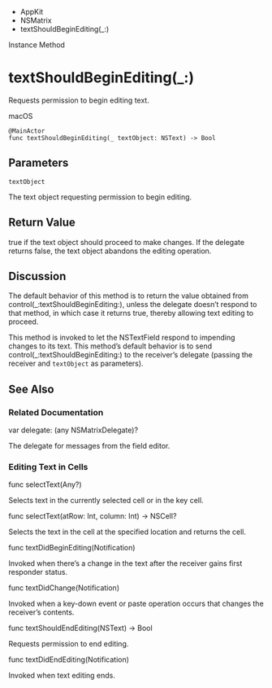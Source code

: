 

- AppKit
- NSMatrix
-  textShouldBeginEditing(\_:) 

Instance Method

# textShouldBeginEditing(\_:)

Requests permission to begin editing text.

macOS

``` source
@MainActor
func textShouldBeginEditing(_ textObject: NSText) -> Bool
```

## Parameters 

`textObject`  

The text object requesting permission to begin editing.

## Return Value

true if the text object should proceed to make changes. If the delegate returns false, the text object abandons the editing operation.

## Discussion

The default behavior of this method is to return the value obtained from control(_:textShouldBeginEditing:), unless the delegate doesn’t respond to that method, in which case it returns true, thereby allowing text editing to proceed.

This method is invoked to let the NSTextField respond to impending changes to its text. This method’s default behavior is to send control(_:textShouldBeginEditing:) to the receiver’s delegate (passing the receiver and `textObject` as parameters).

## See Also

### Related Documentation

var delegate: (any NSMatrixDelegate)?

The delegate for messages from the field editor.

### Editing Text in Cells

func selectText(Any?)

Selects text in the currently selected cell or in the key cell.

func selectText(atRow: Int, column: Int) -> NSCell?

Selects the text in the cell at the specified location and returns the cell.

func textDidBeginEditing(Notification)

Invoked when there’s a change in the text after the receiver gains first responder status.

func textDidChange(Notification)

Invoked when a key-down event or paste operation occurs that changes the receiver’s contents.

func textShouldEndEditing(NSText) -> Bool

Requests permission to end editing.

func textDidEndEditing(Notification)

Invoked when text editing ends.

